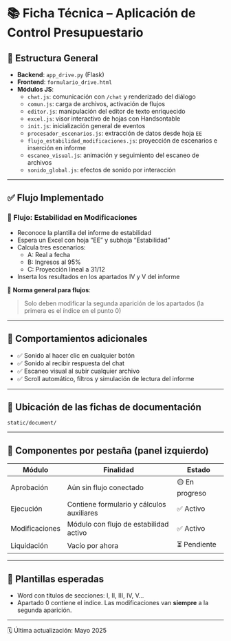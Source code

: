 # 📚 Ficha Técnica – Aplicación de Control Presupuestario

## 📁 Estructura General

- **Backend**: `app_drive.py` (Flask)
- **Frontend**: `formulario_drive.html`
- **Módulos JS**:
  - `chat.js`: comunicación con `/chat` y renderizado del diálogo
  - `comun.js`: carga de archivos, activación de flujos
  - `editor.js`: manipulación del editor de texto enriquecido
  - `excel.js`: visor interactivo de hojas con Handsontable
  - `init.js`: inicialización general de eventos
  - `procesador_escenarios.js`: extracción de datos desde hoja `EE`
  - `flujo_estabilidad_modificaciones.js`: proyección de escenarios e inserción en informe
  - `escaneo_visual.js`: animación y seguimiento del escaneo de archivos
  - `sonido_global.js`: efectos de sonido por interacción

---

## ✅ Flujo Implementado

### 🧩 Flujo: Estabilidad en Modificaciones
- Reconoce la plantilla del informe de estabilidad
- Espera un Excel con hoja “EE” y subhoja “Estabilidad”
- Calcula tres escenarios:
  - A: Real a fecha
  - B: Ingresos al 95%
  - C: Proyección lineal a 31/12
- Inserta los resultados en los apartados IV y V del informe

📌 **Norma general para flujos**:
> Solo deben modificar la segunda aparición de los apartados (la primera es el índice en el punto 0)

---

## 🧠 Comportamientos adicionales

- ✅ Sonido al hacer clic en cualquier botón
- ✅ Sonido al recibir respuesta del chat
- ✅ Escaneo visual al subir cualquier archivo
- ✅ Scroll automático, filtros y simulación de lectura del informe

---

## 📂 Ubicación de las fichas de documentación
`static/document/`

---

## 🧱 Componentes por pestaña (panel izquierdo)

| Módulo         | Finalidad                                | Estado     |
|----------------|-------------------------------------------|------------|
| Aprobación     | Aún sin flujo conectado                  | 🟡 En progreso |
| Ejecución      | Contiene formulario y cálculos auxiliares | ✅ Activo    |
| Modificaciones | Módulo con flujo de estabilidad activo    | ✅ Activo    |
| Liquidación    | Vacío por ahora                          | ⏳ Pendiente |

---

## 🧩 Plantillas esperadas
- Word con títulos de secciones: I, II, III, IV, V...
- Apartado 0 contiene el índice. Las modificaciones van **siempre** a la segunda aparición.

---

🗓️ Última actualización: Mayo 2025